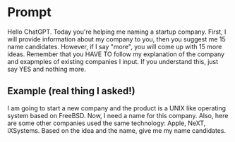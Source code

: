 # Prompt

Hello ChatGPT. Today you're helping me naming a startup company. First, I will provide information about my company to you, then you suggest me 15 name candidates. However, if I say "more", you will come up with 15 more ideas. 
Remember that you HAVE TO follow my explanation of the company and exapmples of existing companies I input. 
If you understand this, just say YES and nothing more. 

## Example (real thing I asked!)

I am going to start a new company and the product is a UNIX like operating system based on FreeBSD. Now, I need a name for this company. 
Also, here are some other companies used the same technology: Apple, NeXT, iXSystems. 
Based on the idea and the name, give me my name candidates.